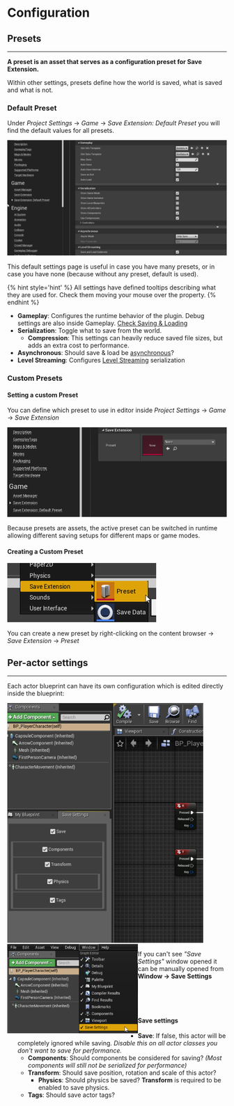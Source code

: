 # Configuration

## Presets

---

**A preset is an asset that serves as a configuration preset for Save Extension.**

Within other settings, presets define how the world is saved, what is saved and what is not.

### Default Preset

Under *Project Settings* -> *Game* -> *Save Extension: Default Preset* you will find the default values for all presets.

![Default Preset](img/default_preset.png)

This default settings page is useful in case you have many presets, or in case you have none (because without any preset, default is used).

{% hint style='hint' %} All settings have defined tooltips describing what they are used for. Check them moving your mouse over the property. {% endhint %}

* **Gameplay**: Configures the runtime behavior of the plugin. Debug settings are also inside Gameplay. [Check Saving & Loading](saving&loading.md)
* **Serialization**: Toggle what to save from the world.
  * **Compression**: This settings can heavily reduce saved file sizes, but adds an extra cost to performance.
* **Asynchronous**: Should save & load be [asynchronous](asynchronous.md)?
* **Level Streaming**: Configures [Level Streaming](level-streaming.md) serialization

### Custom Presets

#### Setting a custom Preset

You can define which preset to use in editor inside *Project Settings* -> *Game* -> *Save Extension* 

![Active Preset](img/active_preset.png)

Because presets are assets, the active preset can be switched in runtime allowing different saving setups for different maps or game modes.

#### Creating a Custom Preset

![Creating a Preset](img\creating_preset.png)

You can create a new preset by right-clicking on the content browser -> *Save Extension* -> *Preset*

## Per-actor settings

---

Each actor blueprint can have its own configuration which is edited directly inside the blueprint:

<img  width=450 src="img\actor_settings.png">

<img width=300 align="left" src="img\open_actor_settings.png">

<br>

If you can't see *"Save Settings"* window opened it can be manually opened from **Window -> Save Settings**

<br><br><br>

#### Save settings

- **Save**: If false, this actor will be completely ignored while saving. *Disable this on all actor classes you don't want to save for performance.*
  - **Components**: Should components be considered for saving? *(Most components will still not be serialized for performance)*
  - **Transform**: Should save position, rotation and scale of this actor?
    - **Physics**: Should physics be saved? **Transform** is required to be enabled to save physics.
  - **Tags**: Should save actor tags?